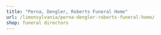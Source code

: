 ```yaml
---
title: "Perna, Dengler, Roberts Funeral Home"
url: /limonsylvania/perna-dengler-roberts-funeral-home/
shop: funeral directors
---
```

